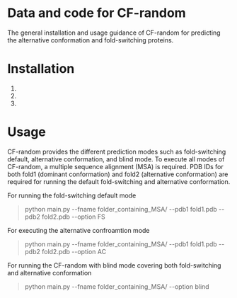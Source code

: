 # Data and code for CF-random
The general installation and usage guidance of CF-random for predicting the alternative conformation and fold-switching proteins.


# Installation
  1.
  2.
  3.


# Usage
CF-random provides the different prediction modes such as fold-switching default, alternative conformation, and blind mode.
To execute all modes of CF-random, a multiple sequence alignment (MSA) is required. PDB IDs for both fold1 (dominant conformation) and fold2 (alternative conformation) are required for running the default fold-switching and alternative conformation.

For running the fold-switching default mode
  > python main.py --fname folder_containing_MSA/ --pdb1 fold1.pdb --pdb2 fold2.pdb --option FS

For executing the alternative confroamtion mode
  > python main.py --fname folder_containing_MSA/ --pdb1 fold1.pdb --pdb2 fold2.pdb --option AC

For running the CF-random with blind mode covering both fold-switching and alternative conformation
  > python main.py --fname folder_containing_MSA/ --option blind


